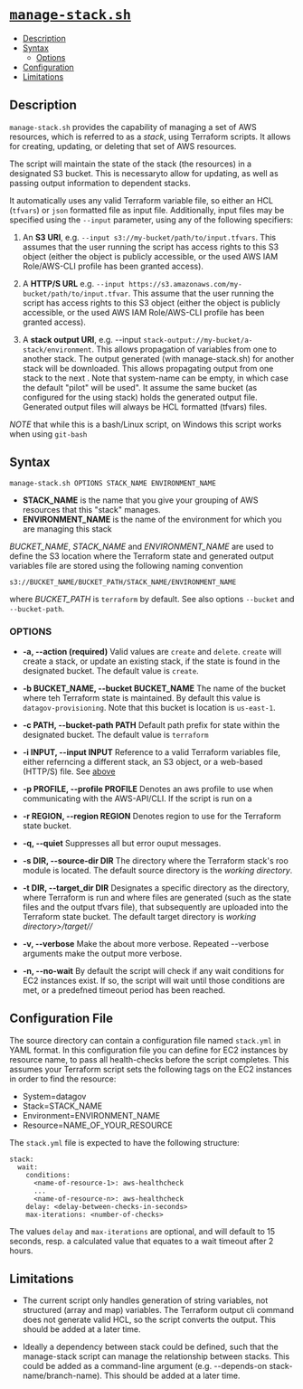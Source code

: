 # [`manage-stack.sh`](./manage-stack.sh)

+ [Description](#description)
+ [Syntax](#syntax)
  - [Options](#options)
+ [Configuration](#configuration)
+ [Limitations](#limitations)

## <a name="description"></a>Description

`manage-stack.sh` provides the capability of managing a set of AWS resources,
which is referred to as a _stack_, using Terraform scripts. It allows for
creating, updating, or deleting that set of AWS resources.

The script will maintain the state of the stack (the resources) in a
designated S3 bucket. This is necessaryto allow for updating, as well as
passing output information to dependent stacks.

It automatically uses any valid Terraform variable file, so either an HCL
(`tfvars`) or `json` formatted file as input file. Additionally, input files
may be specified using the `--input` parameter, using any of the following
specifiers:

<a name="input_specifiers"></a>
1. An __S3 URI__, e.g. `--input s3://my-bucket/path/to/input.tfvars`. This
assumes that the user running the script has access rights to this S3 object
(either the object is publicly accessible, or the used AWS IAM Role/AWS-CLI
profile has been granted access).

2. A __HTTP/S URL__ e.g. `--input https://s3.amazonaws.com/my-bucket/path/to/input.tfvar`. This assume that the
user running the script has access rights to this S3 object (either the object
is publicly accessible, or the used AWS IAM Role/AWS-CLI profile has been
granted access).

3. A __stack output URI__, e.g. --input `stack-output://my-bucket/a-stack/environment`. This allows propagation of variables from one to another stack. The output
generated (with manage-stack.sh) for another stack will be downloaded. This
allows propagating output from one stack to the next . Note that system-name
can be empty, in which case the default "pilot" will be used". It assume the
same bucket (as configured for the using stack) holds the generated output
file. Generated output files will always be HCL formatted (tfvars) files.

_NOTE_ that while this is a bash/Linux script, on Windows this script works
when using `git-bash`

## <a name="syntax"></a>Syntax

```
manage-stack.sh OPTIONS STACK_NAME ENVIRONMENT_NAME
```

- __STACK_NAME__ is the name that you give your grouping of AWS resources
  that this "stack" manages.
- __ENVIRONMENT_NAME__ is the name of the environment for which you are
  managing this stack

_BUCKET&#95;NAME_, _STACK&#95;NAME_ and _ENVIRONMENT&#95;NAME_ are used to define the S3
location where the Terraform state and generated output variables file
are stored using the following naming convention
```
s3://BUCKET_NAME/BUCKET_PATH/STACK_NAME/ENVIRONMENT_NAME
```
where _BUCKET&#95;PATH_ is `terraform` by default.
See also options `--bucket` and `--bucket-path`.


### <a name="options"></a>OPTIONS

- __-a, --action (required)__
  Valid values are `create` and `delete`. `create` will create a stack, or update an existing stack, if the state is found in the designated bucket. The default value is  `create`.

- __-b BUCKET_NAME, --bucket BUCKET_NAME__
  The name of the bucket where teh Terraform state is maintained.
  By default this value is `datagov-provisioning`.
  Note that this bucket is location is `us-east-1`.

- __-c PATH, --bucket-path PATH__
  Default path prefix for state within the designated bucket. The default value is `terraform`

- __-i INPUT, --input INPUT__
  Reference to a valid Terraform variables file, either referncing a different stack, an S3 object, or a web-based (HTTP/S) file.
  See [above](#input_specifiers)

- __-p PROFILE, --profile PROFILE__
  Denotes an aws profile to use when communicating with the AWS-API/CLI.
  If the script is run on a

- __-r REGION, --region REGION__
  Denotes region to use for the Terraform state bucket.

- __-q, --quiet__
  Suppresses all but error ouput messages.

- __-s DIR, --source-dir DIR__
  The directory where the Terraform stack's roo module is located.
  The default source directory is the _working directory_.

- __-t DIR, --target_dir DIR__
 Designates a specific directory as the directory, where Terraform is run
 and where files are generated (such as the state files and the output tfvars
 file), that subsequently are uploaded into the Terraform state bucket.
 The default target directory is
 _working directory>/target/<stack name>/<environment name>_

- __-v, --verbose__
 Make the about more verbose. Repeated --verbose arguments make the output
 more verbose.

- __-n, --no-wait__
 By default the script will check if any wait conditions for EC2 instances
 exist.
 If so, the script will wait until those conditions are met,
 or a predefned timeout period has been reached.

## <a name="configuration"></a>Configuration File

The source directory can contain a configuration file named `stack.yml`
in YAML format. In this configuration file you can define for EC2 instances
by resource name, to pass all health-checks before the script completes.
This assumes your Terraform script sets the following tags on the
EC2 instances in order to find the resource:

- System=datagov
- Stack=STACK_NAME
- Environment=ENVIRONMENT_NAME
- Resource=NAME_OF_YOUR_RESOURCE

The `stack.yml` file is expected to have the following structure:
```
stack:
  wait:
    conditions:
      <name-of-resource-1>: aws-healthcheck
      ...
      <name-of-resource-n>: aws-healthcheck
    delay: <delay-between-checks-in-seconds>
    max-iterations: <number-of-checks>
```
The values `delay` and `max-iterations` are optional, and will default to
15 seconds, resp. a calculated value that equates to a wait timeout after
2 hours.


## <a name="limitations"></a>Limitations

-  The current script only handles generation of string variables, not structured (array and map) variables. The Terraform output cli command does not generate valid HCL, so the script converts the output. This should be added at a later time.

- Ideally a dependency between stack could be defined, such that the manage-stack script can manage the relationship between stacks. This could be added as a command-line argument (e.g. --depends-on stack-name/branch-name). This should be added at a later time.
